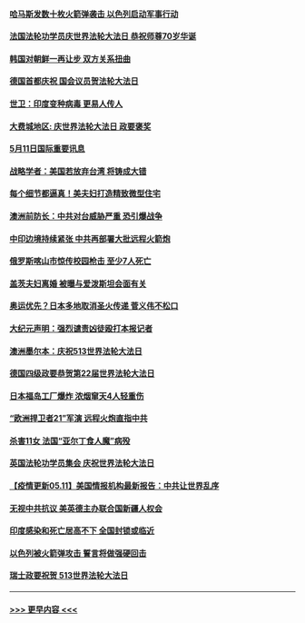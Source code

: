 #### [哈马斯发数十枚火箭弹袭击 以色列启动军事行动](../pages/prog202/a103115958.md?t=05112351) 
#### [法国法轮功学员庆世界法轮大法日 恭祝师尊70岁华诞](../pages/prog202/a103116014.md?t=05112351) 
#### [韩国对朝鲜一再让步 双方关系扭曲](../pages/prog202/a103116010.md?t=05112351) 
#### [德国首都庆祝 国会议员贺法轮大法日](../pages/prog202/a103115800.md?t=05112351) 
#### [世卫：印度变种病毒 更易人传人](../pages/prog202/a103115823.md?t=05112351) 
#### [大费城地区: 庆世界法轮大法日 政要褒奖](../pages/prog202/a103115793.md?t=05112351) 
#### [5月11日国际重要讯息](../pages/prog202/a103115785.md?t=05112351) 
#### [战略学者：美国若放弃台湾 将铸成大错](../pages/prog202/a103115783.md?t=05112351) 
#### [每个细节都逼真！美夫妇打造精致微型住宅](../pages/prog202/a103115701.md?t=05112351) 
#### [澳洲前防长：中共对台威胁严重 恐引爆战争](../pages/prog202/a103115714.md?t=05112351) 
#### [中印边境持续紧张 中共再部署大批远程火箭炮](../pages/prog202/a103115703.md?t=05112351) 
#### [俄罗斯喀山市惊传校园枪击 至少7人死亡](../pages/prog202/a103115734.md?t=05112351) 
#### [盖茨夫妇离婚 被曝与爱泼斯坦会面有关](../pages/prog202/a103115680.md?t=05112351) 
#### [奥运优先？日本多地取消圣火传递 菅义伟不松口](../pages/prog202/a103115640.md?t=05112351) 
#### [大纪元声明：强烈谴责凶徒殴打本报记者](../pages/prog202/a103115675.md?t=05112351) 
#### [澳洲墨尔本：庆祝513世界法轮大法日](../pages/prog202/a103115597.md?t=05112351) 
#### [德国四级政要恭贺第22届世界法轮大法日](../pages/prog202/a103115594.md?t=05112351) 
#### [日本福岛工厂爆炸 浓烟窜天4人轻重伤](../pages/prog202/a103115569.md?t=05112351) 
#### [“欧洲捍卫者21”军演 远程火炮直指中共](../pages/prog202/a103115321.md?t=05112351) 
#### [杀害11女 法国“亚尔丁食人魔”病殁](../pages/prog202/a103115536.md?t=05112351) 
#### [英国法轮功学员集会 庆祝世界法轮大法日](../pages/prog202/a103115495.md?t=05112351) 
#### [【疫情更新05.11】美国情报机构最新报告：中共让世界乱序](../pages/prog202/a103114528.md?t=05112351) 
#### [无视中共抗议 美英德主办联合国新疆人权会](../pages/prog202/a103115314.md?t=05112351) 
#### [印度感染和死亡居高不下 全国封锁或临近](../pages/prog202/a103115317.md?t=05112351) 
#### [以色列被火箭弹攻击 誓言将做强硬回击](../pages/prog202/a103115331.md?t=05112351) 
#### [瑞士政要祝贺 513世界法轮大法日](../pages/prog202/a103115254.md?t=05112351) 

----
#### [ >>> 更早内容 <<< ](../indexes/prog202-earlier.md)

